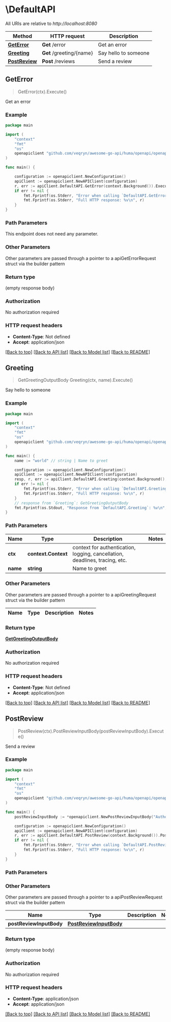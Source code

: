 # \DefaultAPI

All URIs are relative to *http://localhost:8080*

Method | HTTP request | Description
------------- | ------------- | -------------
[**GetError**](DefaultAPI.md#GetError) | **Get** /error | Get an error
[**Greeting**](DefaultAPI.md#Greeting) | **Get** /greeting/{name} | Say hello to someone
[**PostReview**](DefaultAPI.md#PostReview) | **Post** /reviews | Send a review



## GetError

> GetError(ctx).Execute()

Get an error



### Example

```go
package main

import (
	"context"
	"fmt"
	"os"
	openapiclient "github.com/veqryn/awesome-go-api/huma/openapi/openapi_generator/go/client/gen"
)

func main() {

	configuration := openapiclient.NewConfiguration()
	apiClient := openapiclient.NewAPIClient(configuration)
	r, err := apiClient.DefaultAPI.GetError(context.Background()).Execute()
	if err != nil {
		fmt.Fprintf(os.Stderr, "Error when calling `DefaultAPI.GetError``: %v\n", err)
		fmt.Fprintf(os.Stderr, "Full HTTP response: %v\n", r)
	}
}
```

### Path Parameters

This endpoint does not need any parameter.

### Other Parameters

Other parameters are passed through a pointer to a apiGetErrorRequest struct via the builder pattern


### Return type

 (empty response body)

### Authorization

No authorization required

### HTTP request headers

- **Content-Type**: Not defined
- **Accept**: application/json

[[Back to top]](#) [[Back to API list]](../README.md#documentation-for-api-endpoints)
[[Back to Model list]](../README.md#documentation-for-models)
[[Back to README]](../README.md)


## Greeting

> GetGreetingOutputBody Greeting(ctx, name).Execute()

Say hello to someone



### Example

```go
package main

import (
	"context"
	"fmt"
	"os"
	openapiclient "github.com/veqryn/awesome-go-api/huma/openapi/openapi_generator/go/client/gen"
)

func main() {
	name := "world" // string | Name to greet

	configuration := openapiclient.NewConfiguration()
	apiClient := openapiclient.NewAPIClient(configuration)
	resp, r, err := apiClient.DefaultAPI.Greeting(context.Background(), name).Execute()
	if err != nil {
		fmt.Fprintf(os.Stderr, "Error when calling `DefaultAPI.Greeting``: %v\n", err)
		fmt.Fprintf(os.Stderr, "Full HTTP response: %v\n", r)
	}
	// response from `Greeting`: GetGreetingOutputBody
	fmt.Fprintf(os.Stdout, "Response from `DefaultAPI.Greeting`: %v\n", resp)
}
```

### Path Parameters


Name | Type | Description  | Notes
------------- | ------------- | ------------- | -------------
**ctx** | **context.Context** | context for authentication, logging, cancellation, deadlines, tracing, etc.
**name** | **string** | Name to greet | 

### Other Parameters

Other parameters are passed through a pointer to a apiGreetingRequest struct via the builder pattern


Name | Type | Description  | Notes
------------- | ------------- | ------------- | -------------


### Return type

[**GetGreetingOutputBody**](GetGreetingOutputBody.md)

### Authorization

No authorization required

### HTTP request headers

- **Content-Type**: Not defined
- **Accept**: application/json

[[Back to top]](#) [[Back to API list]](../README.md#documentation-for-api-endpoints)
[[Back to Model list]](../README.md#documentation-for-models)
[[Back to README]](../README.md)


## PostReview

> PostReview(ctx).PostReviewInputBody(postReviewInputBody).Execute()

Send a review



### Example

```go
package main

import (
	"context"
	"fmt"
	"os"
	openapiclient "github.com/veqryn/awesome-go-api/huma/openapi/openapi_generator/go/client/gen"
)

func main() {
	postReviewInputBody := *openapiclient.NewPostReviewInputBody("Author_example", int64(123)) // PostReviewInputBody | 

	configuration := openapiclient.NewConfiguration()
	apiClient := openapiclient.NewAPIClient(configuration)
	r, err := apiClient.DefaultAPI.PostReview(context.Background()).PostReviewInputBody(postReviewInputBody).Execute()
	if err != nil {
		fmt.Fprintf(os.Stderr, "Error when calling `DefaultAPI.PostReview``: %v\n", err)
		fmt.Fprintf(os.Stderr, "Full HTTP response: %v\n", r)
	}
}
```

### Path Parameters



### Other Parameters

Other parameters are passed through a pointer to a apiPostReviewRequest struct via the builder pattern


Name | Type | Description  | Notes
------------- | ------------- | ------------- | -------------
 **postReviewInputBody** | [**PostReviewInputBody**](PostReviewInputBody.md) |  | 

### Return type

 (empty response body)

### Authorization

No authorization required

### HTTP request headers

- **Content-Type**: application/json
- **Accept**: application/json

[[Back to top]](#) [[Back to API list]](../README.md#documentation-for-api-endpoints)
[[Back to Model list]](../README.md#documentation-for-models)
[[Back to README]](../README.md)

